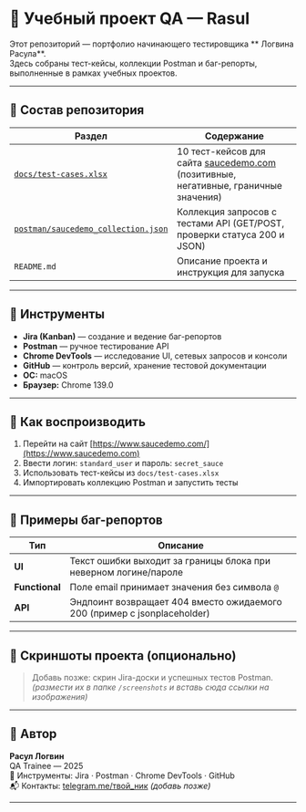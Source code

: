 # 🧩 Учебный проект QA — Rasul

Этот репозиторий — портфолио начинающего тестировщика ** Логвина Расула**.  
Здесь собраны тест-кейсы, коллекции Postman и баг-репорты, выполненные в рамках учебных проектов.

---

## 📂 Состав репозитория

| Раздел | Содержание |
|--------|-------------|
| [`docs/test-cases.xlsx`](docs/test-cases.xlsx) | 10 тест-кейсов для сайта [saucedemo.com](https://www.saucedemo.com) (позитивные, негативные, граничные значения) |
| [`postman/saucedemo_collection.json`](postman/saucedemo_collection.json) | Коллекция запросов с тестами API (GET/POST, проверки статуса 200 и JSON) |
| `README.md` | Описание проекта и инструкция для запуска |

---

## 🧠 Инструменты

- **Jira (Kanban)** — создание и ведение баг-репортов  
- **Postman** — ручное тестирование API  
- **Chrome DevTools** — исследование UI, сетевых запросов и консоли  
- **GitHub** — контроль версий, хранение тестовой документации  
- **ОС:** macOS  
- **Браузер:** Chrome 139.0  

---

## 🚀 Как воспроизводить

1. Перейти на сайт [https://www.saucedemo.com/](https://www.saucedemo.com)  
2. Ввести логин: `standard_user` и пароль: `secret_sauce`  
3. Использовать тест-кейсы из `docs/test-cases.xlsx`  
4. Импортировать коллекцию Postman и запустить тесты  

---

## 🐞 Примеры баг-репортов

| Тип | Описание |
|-----|-----------|
| **UI** | Текст ошибки выходит за границы блока при неверном логине/пароле |
| **Functional** | Поле email принимает значения без символа `@` |
| **API** | Эндпоинт возвращает 404 вместо ожидаемого 200 (пример с jsonplaceholder) |

---

## 📸 Скриншоты проекта (опционально)
> Добавь позже: скрин Jira-доски и успешных тестов Postman.  
> *(размести их в папке `/screenshots` и вставь сюда ссылки на изображения)*

---

## 👤 Автор

**Расул Логвин**  
QA Trainee — 2025  
📍 Инструменты: Jira · Postman · Chrome DevTools · GitHub  
📬 Контакты: [telegram.me/твой_ник](https://t.me/) *(добавь позже)*

---
